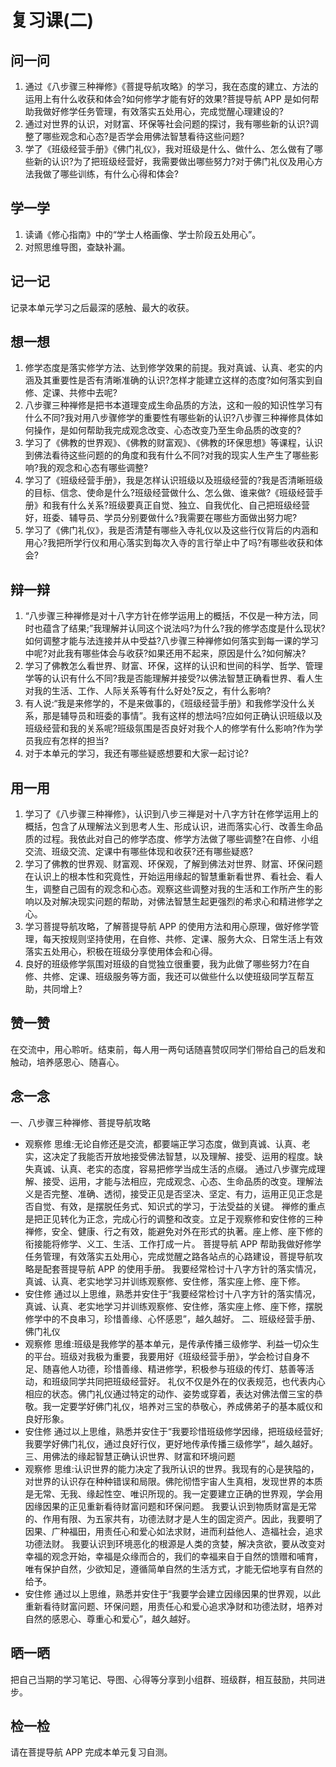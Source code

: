 
# 复习课(二)

## 问一问

1. 通过《八步骤三种禅修》《菩提导航攻略》的学习，我在态度的建立、方法的运用上有什么收获和体会?如何修学才能有好的效果?菩提导航 APP 是如何帮助我做好修学任务管理，有效落实五处用心，完成觉醒心理建设的?
2. 通过对世界的认识，对财富、环保等社会问题的探讨，我有哪些新的认识?调整了哪些观念和心态?是否学会用佛法智慧看待这些问题?
3. 学了《班级经营手册》《佛门礼仪》，我对班级是什么、做什么、怎么做有了哪些新的认识?为了把班级经营好，我需要做出哪些努力?对于佛门礼仪及用心方法我做了哪些训练，有什么心得和体会?

## 学一学

1. 读诵《修心指南》中的“学士人格画像、学士阶段五处用心”。
2. 对照思维导图，查缺补漏。

## 记一记

记录本单元学习之后最深的感触、最大的收获。

## 想一想

1. 修学态度是落实修学方法、达到修学效果的前提。我对真诚、认真、老实的内涵及其重要性是否有清晰准确的认识?怎样才能建立这样的态度?如何落实到自修、定课、共修中去呢?
2. 八步骤三种禅修是把书本道理变成生命品质的方法，这和一般的知识性学习有什么不同?我对用八步骤修学的重要性有哪些新的认识?八步骤三种禅修具体如何操作，是如何帮助我完成观念改变、心态改变乃至生命品质的改变的?
3. 学习了《佛教的世界观》、《佛教的财富观》、《佛教的环保思想》等课程，认识到佛法看待这些问题的的角度和我有什么不同?对我的现实人生产生了哪些影响?我的观念和心态有哪些调整?
4. 学习了《班级经营手册》，我是怎样认识班级以及班级经营的?我是否清晰班级的目标、信念、使命是什么?班级经营做什么、怎么做、谁来做?《班级经营手册》和我有什么关系?班级要真正自觉、独立、自我优化、自己把班级经营好，班委、辅导员、学员分别要做什么?我需要在哪些方面做出努力呢?
5. 学习了《佛门礼仪》，我是否清楚有哪些入寺礼仪以及这些行仪背后的内涵和用心?我把所学行仪和用心落实到每次入寺的言行举止中了吗?有哪些收获和体会?

## 辩一辩

1. “八步骤三种禅修是对十八字方针在修学运用上的概括，不仅是一种方法，同时也蕴含了结果;”我理解并认同这个说法吗?为什么?我的修学态度是什么现状?如何调整才能与法连接并从中受益?八步骤三种禅修如何落实到每一课的学习中呢?对此我有哪些体会与收获?如果还用不起来，原因是什么?如何解决?
2. 学习了佛教怎么看世界、财富、环保，这样的认识和世间的科学、哲学、管理学等的认识有什么不同?我是否能理解并接受?以佛法智慧正确看世界、看人生对我的生活、工作、人际关系等有什么好处?反之，有什么影响?
3. 有人说:“我是来修学的，不是来做事的，《班级经营手册》和我修学没什么关系，那是辅导员和班委的事情”。我有这样的想法吗?应如何正确认识班级以及班级经营和我的关系呢?班级氛围是否良好对我个人的修学有什么影响?作为学员我应有怎样的担当?
4. 对于本单元的学习，我还有哪些疑惑想要和大家一起讨论?

## 用一用

1. 学习了《八步骤三种禅修》，认识到八步三禅是对十八字方针在修学运用上的概括，包含了从理解法义到思考人生、形成认识，进而落实心行、改善生命品质的过程。我依此对自己的修学态度、修学方法做了哪些调整?在自修、小组交流、班级交流、定课中有哪些体现和收获?还有哪些疑惑?
2. 学习了佛教的世界观、财富观、环保观，了解到佛法对世界、财富、环保问题在认识上的根本性和究竟性，开始运用缘起的智慧重新看世界、看社会、看人生，调整自己固有的观念和心态。观察这些调整对我的生活和工作所产生的影响以及对解决现实问题的帮助，对佛法智慧生起更强烈的希求心和精进修学之心。
3. 学习菩提导航攻略，了解菩提导航 APP 的使用方法和用心原理，做好修学管理，每天按规则坚持使用，在自修、共修、定课、服务大众、日常生活上有效落实五处用心，积极在班级分享使用体会和心得。
4. 良好的班级修学氛围对班级的自觉独立很重要，我为此做了哪些努力?在自修、共修、定课、班级服务等方面，我还可以做些什么以使班级同学互帮互助，共同增上?

## 赞一赞

在交流中，用心聆听。结束前，每人用一两句话随喜赞叹同学们带给自己的启发和触动，培养感恩心、随喜心。

## 念一念

一、八步骤三种禅修、菩提导航攻略

- 观察修
  思维:无论自修还是交流，都要端正学习态度，做到真诚、认真、老实，这决定了我能否开放地接受佛法智慧，以及理解、接受、运用的程度。缺失真诚、认真、老实的态度，容易把修学当成生活的点缀。
  通过八步骤完成理解、接受、运用，才能与法相应，完成观念、心态、生命品质的改变。理解法义是否完整、准确、透彻，接受正见是否坚决、坚定、有力，运用正见正念是否自觉、有效，是摆脱任务式、知识式的学习，于法受益的关键。
  禅修的重点是把正见转化为正念，完成心行的调整和改变。立足于观察修和安住修的三种禅修，安全、健康、行之有效，能避免对外在形式的执著。座上修、座下修的衔接能将修学、义工、生活、工作打成一片。
  菩提导航 APP 帮助我做好修学任务管理，有效落实五处用心，完成觉醒之路各站点的心路建设，菩提导航攻略是配套菩提导航 APP 的使用手册。
  我要经常检讨十八字方针的落实情况，真诚、认真、老实地学习并训练观察修、安住修，落实座上修、座下修。
- 安住修
  通过以上思维，熟悉并安住于“我要经常检讨十八字方针的落实情况，真诚、认真、老实地学习并训练观察修、安住修，落实座上修、座下修，摆脱修学中的不良串习，珍惜善缘、心怀感恩”，越久越好。
  二、班级经营手册、佛门礼仪
- 观察修
  思维:班级是我修学的基本单元，是传承传播三级修学、利益一切众生的平台。班级对我极为重要，我要用好《班级经营手册》，学会检讨自身不足、随喜他人功德，珍惜善缘、精进修学，积极参与班级的传灯、慈善等活动，和班级同学共同把班级经营好。
  礼仪不仅是外在的仪表规范，也代表内心相应的状态。佛门礼仪通过特定的动作、姿势或穿着，表达对佛法僧三宝的恭敬。我一定要学好佛门礼仪，培养对三宝的恭敬心，养成佛弟子的基本威仪和良好形象。
- 安住修
  通过以上思维，熟悉并安住于“我要珍惜班级修学因缘，把班级经营好;我要学好佛门礼仪，通过良好行仪，更好地传承传播三级修学”，越久越好。
  三、用佛法的缘起智慧正确认识世界、财富和环境问题
- 观察修
  思维:认识世界的能力决定了我所认识的世界。我现有的心是狭隘的，对世界的认识存在种种错误和局限。佛陀彻悟宇宙人生真相，发现世界的本质是无常、无我、缘起性空、唯识所现的。我一定要建立正确的世界观，学会用因缘因果的正见重新看待财富问题和环保问题。
  我要认识到物质财富是无常的、作用有限、为五家共有，功德法财才是人生的固定资产。因此，我要明了因果、广种福田，用责任心和爱心如法求财，进而利益他人、造福社会，追求功德法财。
  我要认识到环境恶化的根源是人类的贪婪，解决贪欲，要从改变对幸福的观念开始，幸福是众缘而合的，我们的幸福来自于自然的馈赠和哺育，唯有保护自然，少欲知足，遵循简单自然的生活方式，才能无偿地享有自然的给予。
- 安住修
  通过以上思维，熟悉并安住于“我要学会建立因缘因果的世界观，以此重新看待财富问题、环保问题，用责任心和爱心追求净财和功德法财，培养对自然的感恩心、尊重心和爱心”，越久越好。

## 晒一晒

把自己当期的学习笔记、导图、心得等分享到小组群、班级群，相互鼓励，共同进步。

## 检一检

请在菩提导航 APP 完成本单元复习自测。
